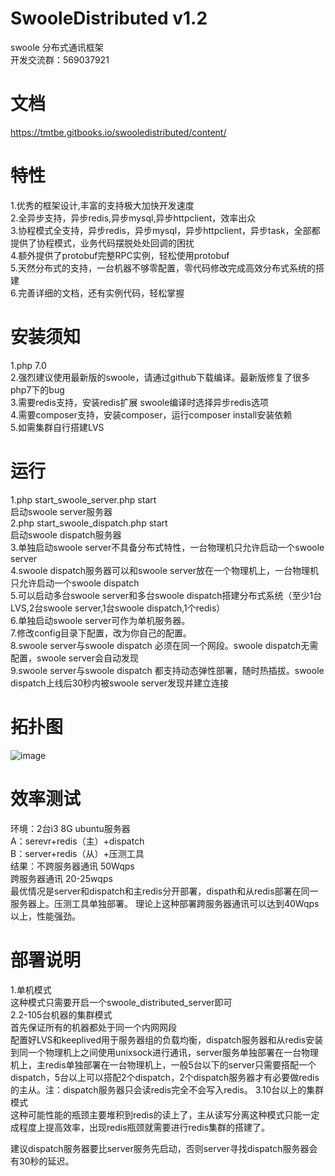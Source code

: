 # SwooleDistributed v1.2
swoole 分布式通讯框架  
开发交流群：569037921  

# 文档
  https://tmtbe.gitbooks.io/swooledistributed/content/

# 特性  
  1.优秀的框架设计,丰富的支持极大加快开发速度  
  2.全异步支持，异步redis,异步mysql,异步httpclient，效率出众  
  3.协程模式全支持，异步redis，异步mysql，异步httpclient，异步task，全部都提供了协程模式，业务代码摆脱处处回调的困扰  
  4.额外提供了protobuf完整RPC实例，轻松使用protobuf  
  5.天然分布式的支持，一台机器不够零配置，零代码修改完成高效分布式系统的搭建  
  6.完善详细的文档，还有实例代码，轻松掌握  

# 安装须知
  1.php 7.0  
  2.强烈建议使用最新版的swoole，请通过github下载编译。最新版修复了很多php7下的bug  
  3.需要redis支持，安装redis扩展  swoole编译时选择异步redis选项  
  4.需要composer支持，安装composer，运行composer install安装依赖  
  5.如需集群自行搭建LVS  

# 运行
  1.php start_swoole_server.php start  
    启动swoole server服务器  
  2.php start_swoole_dispatch.php start  
    启动swoole dispatch服务器  
  3.单独启动swoole server不具备分布式特性，一台物理机只允许启动一个swoole server   
  4.swoole dispatch服务器可以和swoole server放在一个物理机上，一台物理机只允许启动一个swoole dispatch  
  5.可以启动多台swoole server和多台swoole dispatch搭建分布式系统（至少1台LVS,2台swoole server,1台swoole dispatch,1个redis）  
  6.单独启动swoole server可作为单机服务器。  
  7.修改config目录下配置，改为你自己的配置。  
  8.swoole server与swoole dispatch 必须在同一个网段。swoole dispatch无需配置，swoole server会自动发现  
  9.swoole server与swoole dispatch 都支持动态弹性部署，随时热插拔。swoole dispatch上线后30秒内被swoole server发现并建立连接  

# 拓扑图
  ![image](https://github.com/tmtbe/SwooleDistributed/blob/master/screenshots/topological-graph.jpg)
    
# 效率测试
  环境：2台i3 8G ubuntu服务器  
  A：serevr+redis（主）+dispatch  
  B：server+redis（从）+压测工具  
  结果：不跨服务器通讯 50Wqps  
        跨服务器通讯 20-25wqps  
  最优情况是server和dispatch和主redis分开部署，dispath和从redis部署在同一服务器上。压测工具单独部署。
  理论上这种部署跨服务器通讯可以达到40Wqps以上，性能强劲。
        
# 部署说明
  1.单机模式  
    这种模式只需要开启一个swoole_distributed_server即可  
  2.2-105台机器的集群模式  
    首先保证所有的机器都处于同一个内网网段  
    配置好LVS和keeplived用于服务器组的负载均衡，dispatch服务器和从redis安装到同一个物理机上之间使用unixsock进行通讯，server服务单独部署在一台物理机上，主redis单独部署在一台物理机上，一般5台以下的server只需要搭配一个dispatch，5台以上可以搭配2个dispatch，2个dispatch服务器才有必要做redis的主从。注：dispatch服务器只会读redis完全不会写入redis。
  3.10台以上的集群模式  
    这种可能性能的瓶颈主要堆积到redis的读上了，主从读写分离这种模式只能一定成程度上提高效率，出现redis瓶颈就需要进行redis集群的搭建了。  
    
  建议dispatch服务器要比server服务先启动，否则server寻找dispatch服务器会有30秒的延迟。  


